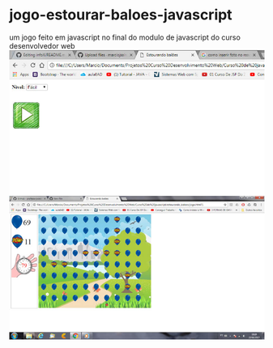 # jogo-estourar-baloes-javascript
um jogo feito em javascript no final do modulo de javascript do curso desenvolvedor web 
<img src="https://github.com/marciojsalmeida/jogo-estourar-baloes-javascript/blob/master/jogoBalao2.jpg">
<img src="https://github.com/marciojsalmeida/jogo-estourar-baloes-javascript/blob/master/jogoBalao.jpg">

